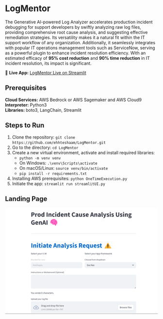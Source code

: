 # LogMentor
The Generative AI-powered Log Analyzer accelerates production incident debugging for support developers by swiftly analyzing raw log files, providing comprehensive root cause analysis, and suggesting effective remediation strategies. Its versatility makes it a natural fit within the IT support workflow of any organization. Additionally, it seamlessly integrates with popular IT operations management tools such as ServiceNow, serving as a powerful plugin to enhance incident resolution efficiency. With an estimated efficacy of **95% cost reduction** and **90% time reduction** in IT incident resolution, its impact is significant.

🚀 **Live App:** [LogMentor Live on Streamlit](https://logmentor.streamlit.app)

## Prerequisites

**Cloud Services:** AWS Bedrock or AWS Sagemaker and AWS Cloud9  
**Interpreter:** Python3  
**Libraries:** boto3, LangChain, Streamlit

## Steps to Run

1. Clone the repository: `git clone https://github.com/ehhteshaam/LogMentor.git`
2. Go to the directory: `cd LogMentor`
3. Create a new virtual environment, activate and install required libraries:
   - `python -m venv venv`
   - On Windows: `.\venv\Scripts\activate`
   - On macOS/Linux: `source venv/bin/activate`
   - `pip install -r requirements.txt`
4. Installing AWS prerequisites: `python OneTimeExecution.py`
5. Initiate the app: `streamlit run streamlitUI.py`

## Landing Page
![image](https://github.com/ehhteshaam/LogMentor/blob/main/assets/LogMentor.png)
